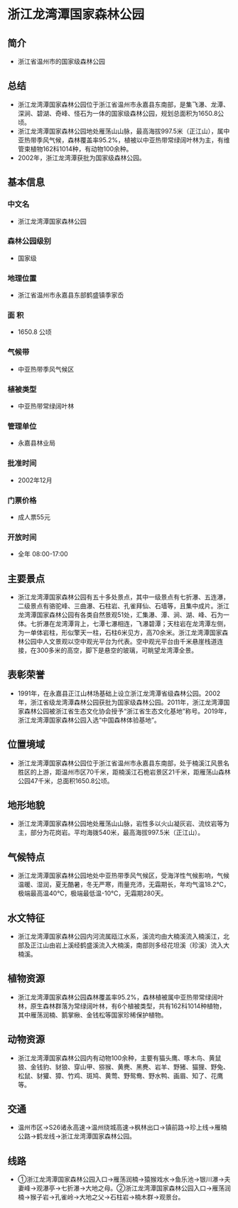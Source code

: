 # 浙江龙湾潭国家森林公园
## 简介
- 浙江省温州市的国家级森林公园
## 总结
- 浙江龙湾潭国家森林公园位于浙江省温州市永嘉县东南部，是集飞瀑、龙潭、深涧、碧湖、奇峰、怪石为一体的国家级森林公园，规划总面积为1650.8公顷。 
- 浙江龙湾潭国家森林公园地处雁荡山山脉，最高海拔997.5米（正江山），属中亚热带季风气候，森林覆盖率95.2%，植被以中亚热带常绿阔叶林为主，有维管束植物162科1014种，有动物100余种。 
- 2002年，浙江龙湾潭获批为国家级森林公园。
## 基本信息
### 中文名
- 浙江龙湾潭国家森林公园
### 森林公园级别
- 国家级
### 地理位置
- 浙江省温州市永嘉县东部鹤盛镇季家岙
### 面    积
- 1650.8 公顷
### 气候带
- 中亚热带季风气候区
### 植被类型
- 中亚热带常绿阔叶林
### 管理单位
- 永嘉县林业局
### 批准时间
- 2002年12月
### 门票价格
- 成人票55元
### 开放时间
- 全年 08:00-17:00
## 主要景点
- 浙江龙湾潭国家森林公园有五十多处景点，其中一级景点有七折瀑、五连瀑，二级景点有骆驼峰、三曲瀑、石柱岩、孔雀拜仙、石墙等，且集中成片。浙江龙湾潭国家森林公园有各类自然景观51处，汇集瀑、潭、涧、湖、峰、石为一体。七折瀑在龙湾潭背上，七潭七瀑相连，飞瀑碧潭；天柱岩在龙湾潭左侧，为一单体岩柱，形似擎天一柱，石柱6米见方，高70余米。浙江龙湾潭国家森林公园中人文景观以空中观光平台为代表。空中观光平台由千米悬崖栈道连接，在300多米的高空，脚下是悬空的玻璃，可眺望龙湾潭全景。
## 表彰荣誉
- 1991年，在永嘉县正江山林场基础上设立浙江龙湾潭省级森林公园。2002年，浙江省级龙湾潭森林公园获批为国家级森林公园。2011年，浙江龙湾潭国家森林公园被浙江省生态文化协会授予“浙江省生态文化基地”称号。2019年，浙江龙湾潭国家森林公园入选“中国森林体验基地”。
## 位置境域
- 浙江龙湾潭国家森林公园位于浙江省温州市永嘉县东南部，处于楠溪江风景名胜区的上游，距温州市区70千米，距楠溪江石桅岩景区21千米，距雁荡山森林公园47千米，总面积1650.8公顷。
## 地形地貌
- 浙江龙湾潭国家森林公园地处雁荡山山脉，岩性多以火山凝灰岩、流纹岩等为主，部分为花岗岩。平均海拨540米，最高海拔997.5米（正江山）。
## 气候特点
- 浙江龙湾潭国家森林公园地处中亚热带季风气候区，受海洋性气候影响，气候温暖、湿润，夏无酷暑，冬无严寒，雨量充沛，无霜期长，年均气温18.2℃，极端最高温40℃，极端最低温-10℃，无霜期280天。
## 水文特征
- 浙江龙湾潭国家森林公园内河流属瓯江水系，溪流均由大楠溪流入楠溪江，北部及正江山由岩上溪经鹤盛溪流入大楠溪，南部则多经花坦溪（珍溪）流入大楠溪。
## 植物资源
- 浙江龙湾潭国家森林公园森林覆盖率95.2%，森林植被属中亚热带常绿阔叶林，原生森林群落为常绿阔叶林，有6个植被类型，共有162科1014种植物，其中雁荡润楠、鹅掌楸、金钱松等国家珍稀保护植物。
## 动物资源
- 浙江龙湾潭国家森林公园内有动物100余种，主要有猫头鹰、啄木鸟、黄鼠狼、金钱豹、豺狼、穿山甲、猕猴、黄麂、黑麂、岩羊、野猪、猫狸、野兔、松鼠、豺獾、獐、竹鸡、斑鸠、黄莺、野鸳鸯、野水鸭、画眉、知了、花鹰等。
## 交通
- 温州市区→S26诸永高速→温州绕城高速→枫林出口→镇前路→珍上线→雁楠公路→鹤龙线→浙江龙湾潭国家森林公园。
## 线路
- ①浙江龙湾潭国家森林公园入口→雁荡润楠→猿猴戏水→鱼乐池→银川瀑→夫妻峰→观瀑亭→七折瀑→大地之母。②浙江龙湾潭国家森林公园入口→雁荡润楠→猴子岩→孔雀岭→大地之父→石柱岩→楠木群→观景台。